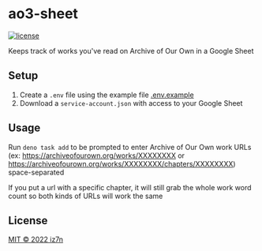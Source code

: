 # ao3-sheet

[![license](https://img.shields.io/github/license/iz7n/ao3-sheet.svg)](LICENSE)

Keeps track of works you've read on Archive of Our Own in a Google Sheet

## Setup

1. Create a `.env` file using the example file [.env.example](.env.example)
2. Download a `service-account.json` with access to your Google Sheet

## Usage

Run `deno task add` to be prompted to enter Archive of Our Own work URLs (ex: https://archiveofourown.org/works/XXXXXXXX or https://archiveofourown.org/works/XXXXXXXX/chapters/XXXXXXXX) space-separated

If you put a url with a specific chapter, it will still grab the whole work word count so both kinds of URLs will work the same

## License

[MIT © 2022 iz7n](LICENSE)

